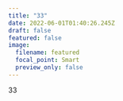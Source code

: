 ```yaml
---
title: "33"
date: 2022-06-01T01:40:26.245Z
draft: false
featured: false
image:
  filename: featured
  focal_point: Smart
  preview_only: false
---
```

33